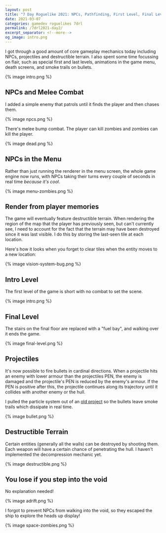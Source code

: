 ```yaml
---
layout: post
title: "7 Day Roguelike 2021: NPCs, Pathfinding, First Level, Final Level, Projectiles, Destructible Terrain"
date: 2021-03-07
categories: gamedev roguelikes 7drl
permalink: /7drl2021-day2/
excerpt_separator: <!--more-->
og_image: intro.png
---
```


I got through a good amount of core gameplay mechanics today including NPCs, projectiles and destructible terrain.
I also spent some time focussing on flair, such as special first and last levels, animations in the game menu,
death screens, and smoke trails on bullets.

{% image intro.png %}

<!--more-->

## NPCs and Melee Combat

I added a simple enemy that patrols until it finds the player and then chases them.

{% image npcs.png %}

There's melee bump combat. The player can kill zombies and zombies can kill the player.

{% image dead.png %}

## NPCs in the Menu

Rather than just running the renderer in the menu screen, the whole game engine now runs, with NPCs taking their turns
every couple of seconds in real time _because it's cool_.

{% image menu-zombies.png %}

## Render from player memories

The game will eventually feature destructible terrain.
When rendering the region of the map that the player has previously seen, but can't currently see, I
need to account for the fact that the terrain may have been destroyed since it was last visible.
I do this by storing the last-seen tile at each location.

Here's how it looks when you forget to clear tiles when the entity moves to a new location:

{% image vision-system-bug.png %}

## Intro Level

The first level of the game is short with no combat to set the scene.

{% image intro.png %}

## Final Level

The stairs on the final floor are replaced with a "fuel bay", and walking over it ends the game.

{% image final-level.png %}

## Projectiles

It's now possible to fire bullets in cardinal directions. When a projectile hits an enemy with lower armour
than the projectiles PEN, the enemy is damaged and the projectile's PEN is reduced by the enemy's armour.
If the PEN is positive after this, the projectile continues along its trajectory until it collides with another
enemy or the hull.

I pulled the particle system out of an [old project](https://github.com/stevebob/rip) so the bullets leave smoke trails
which dissipate in real time.

{% image bullet.png %}

## Destructible Terrain

Certain entities (generally all the walls) can be destroyed by shooting them. Each weapon will have
a certain chance of penetrating the hull. I haven't implemented the decompression mechanic yet.

{% image destructible.png %}

## You lose if you step into the void

No explanation needed!

{% image adrift.png %}

I forgot to prevent NPCs from walking into the void, so they escaped the ship to explore the heads up display!

{% image space-zombies.png %}
